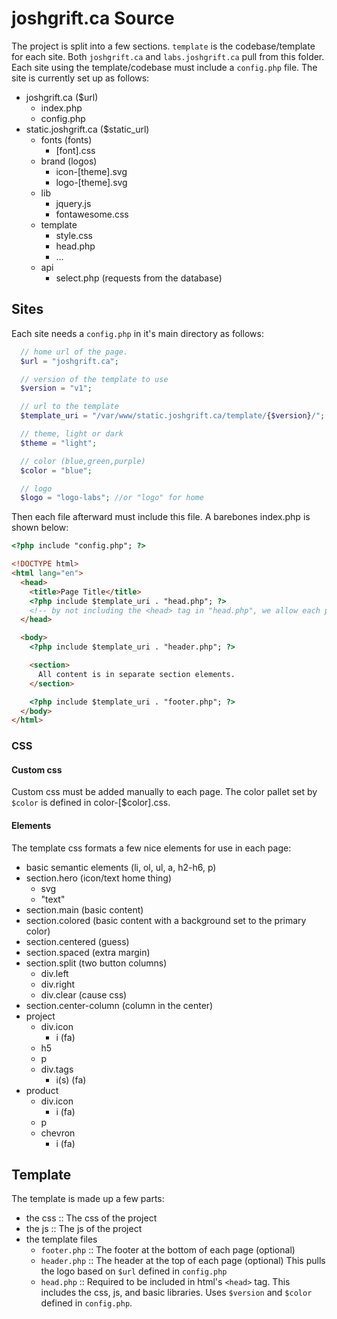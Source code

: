 # joshgrift.ca Source

The project is split into a few sections. `template` is the codebase/template for each site. Both `joshgrift.ca` and `labs.joshgrift.ca` pull from this folder. Each site using the template/codebase must include a `config.php` file. The site is currently set up as follows:

- joshgrift.ca ($url)
  - index.php
  - config.php
- static.joshgrift.ca ($static_url)
  - fonts (fonts)
    - [font].css
  - brand (logos)
    - icon-[theme].svg
    - logo-[theme].svg
  - lib
    - jquery.js
    - fontawesome.css
  - template
    - style.css
    - head.php
    - ...
  - api
    - select.php (requests from the database)

## Sites
  Each site needs a `config.php` in it's main directory as follows:
  ```php
    // home url of the page.
    $url = "joshgrift.ca";

    // version of the template to use
    $version = "v1";

    // url to the template
    $template_uri = "/var/www/static.joshgrift.ca/template/{$version}/";

    // theme, light or dark
    $theme = "light";

    // color (blue,green,purple)
    $color = "blue";

    // logo
    $logo = "logo-labs"; //or "logo" for home

  ```

  Then each file afterward must include this file. A barebones index.php is shown below:

  ```html
  <?php include "config.php"; ?>

  <!DOCTYPE html>
  <html lang="en">
    <head>
      <title>Page Title</title>
      <?php include $template_uri . "head.php"; ?>
      <!-- by not including the <head> tag in "head.php", we allow each page to have custom meta tags -->
    </head>

    <body>
      <?php include $template_uri . "header.php"; ?>

      <section>
        All content is in separate section elements.
      </section>

      <?php include $template_uri . "footer.php"; ?>
    </body>
  </html>
  ```

### CSS

#### Custom css
  Custom css must be added manually to each page.
  The color pallet set by `$color` is defined in color-[$color].css.

#### Elements
  The template css formats a few nice elements for use in each page:
  - basic semantic elements (li, ol, ul, a, h2-h6, p)
  - section.hero (icon/text home thing)
    - svg
    - "text"
  - section.main (basic content)
  - section.colored (basic content with a background set to the primary color)
  - section.centered (guess)
  - section.spaced (extra margin)
  - section.split (two button columns)
    - div.left
    - div.right
    - div.clear (cause css)
  - section.center-column (column in the center)
  - project
    - div.icon
      - i (fa)
    - h5
    - p
    - div.tags
      - i(s) (fa)
  - product
    - div.icon
      - i (fa)
    - p
    - chevron
      - i (fa)

## Template
  The template is made up a few parts:
  - the css :: The css of the project
  - the js  :: The js of the project
  - the template files
    - `footer.php` :: The footer at the bottom of each page (optional)
    - `header.php` :: The header at the top of each page (optional) This pulls the logo based on `$url` defined in `config.php`
    - `head.php`   :: Required to be included in html's `<head>` tag. This includes the css, js, and basic libraries. Uses `$version` and `$color` defined in `config.php`.
